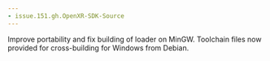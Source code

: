 ```yaml
---
- issue.151.gh.OpenXR-SDK-Source
---
```

Improve portability and fix building of loader on MinGW. Toolchain files now provided for cross-building for Windows from Debian.
